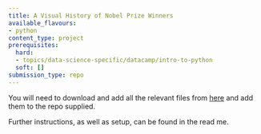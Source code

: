 ```yaml
---
title: A Visual History of Nobel Prize Winners
available_flavours:
- python
content_type: project
prerequisites:
  hard:
  - topics/data-science-specific/datacamp/intro-to-python
  soft: []
submission_type: repo
---
```


You will need to download and add all the relevant files from [here](https://drive.google.com/drive/folders/1M_5uFtd4G4X1UqLLmxffdBq9U9PkaJft?usp=sharing) and add them to the repo supplied.

Further instructions, as well as setup, can be found in the read me.



